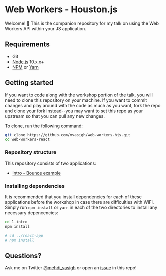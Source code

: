 # Web Workers - Houston.js
Welcome! 🎉 This is the companion repository for my talk on using the Web Workers API within your JS application. 

## Requirements
* Git
* [Node.js](https://nodejs.org/en/) 10.x.x+
* [NPM](https://www.npmjs.com) or [Yarn](https://yarnpkg.com/lang/en/)

## Getting started
If you want to code along with the workshop portion of the talk, you will need to clone this repository on your machine. If you want to commit changes and play around with the code as much as you want, fork the repo and clone your fork instead--you may want to set this repo as your upstream so that you can pull any new changes.

To clone, run the following command:

```bash
git clone https://github.com/mvasigh/web-workers-hjs.git
cd web-workers-react 
```

### Repository structure
This repository consists of two applications: 
* [Intro - Bounce example](1-intro)
<!-- * [React Web Workers Example](react-app) -->

### Installing dependencies
It is recommended that you install dependencies for each of these applications before the workshop in case there are difficulties with WiFi. Simply run `npm install` or `yarn` in each of the two directories to install any necessary depencencies:

```bash
cd 1-intro
npm install

# cd ../react-app
# npm install
```

## Questions?
Ask me on Twitter [@mehdi_vasigh](https://github.com/mvasigh/web-workers-hjs/issues) or open an [issue](https://github.com/mvasigh/web-workers-hjs/issues) in this repo!
